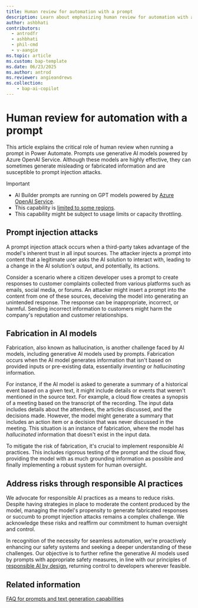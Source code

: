 ```yaml
---
title: Human review for automation with a prompt
description: Learn about emphasizing human review for automation with a prompt.
author: ashbhati
contributors:
  - antrodfr
  - ashbhati
  - phil-cmd
  - v-aangie
ms.topic: article
ms.custom: bap-template
ms.date: 06/23/2025
ms.author: antrod
ms.reviewer: angieandrews
ms.collection: 
    - bap-ai-copilot
---
```


# Human review for automation with a prompt

This article explains the critical role of human review when running a prompt in Power Automate. Prompts use generative AI models powered by Azure OpenAI Service. Although these models are highly effective, they can sometimes generate misleading or fabricated information and are susceptible to prompt injection attacks.

> [!IMPORTANT]
>
> - AI Builder prompts are running on GPT models powered by [Azure OpenAI Service](/azure/ai-services/openai/whats-new).
> - This capability is [limited to some regions](availability-region.md#prompts).
> - This capability might be subject to usage limits or capacity throttling.

## Prompt injection attacks

A prompt injection attack occurs when a third-party takes advantage of the model's inherent trust in all input sources. The attacker injects a prompt into content that a legitimate user asks the AI solution to interact with, leading to a change in the AI solution's output, and potentially, its actions.

Consider a scenario where a citizen developer uses a prompt to create responses to customer complaints collected from various platforms such as emails, social media, or forums. An attacker might insert a prompt into the content from one of these sources, deceiving the model into generating an unintended response. The response can be inappropriate, incorrect, or harmful. Sending incorrect information to customers might harm the company's reputation and customer relationships.  

## Fabrication in AI models

Fabrication, also known as hallucination, is another challenge faced by AI models, including generative AI models used by prompts. Fabrication occurs when the AI model generates information that isn't based on provided inputs or pre-existing data, essentially *inventing* or *hallucinating* information.

For instance, if the AI model is asked to generate a summary of a historical event based on a given text, it might include details or events that weren't mentioned in the source text. For example, a cloud flow creates a synopsis of a meeting based on the transcript of the recording. The input data includes details about the attendees, the articles discussed, and the decisions made. However, the model might generate a summary that includes an action item or a decision that was never discussed in the meeting. This situation is an instance of fabrication, where the model has *hallucinated* information that doesn't exist in the input data.

To mitigate the risk of fabrication, it's crucial to implement responsible AI practices. This includes rigorous testing of the prompt and the cloud flow, providing the model with as much grounding information as possible and finally implementing a robust system for human oversight.

## Address risks through responsible AI practices

We advocate for responsible AI practices as a means to reduce risks. Despite having strategies in place to moderate the content produced by the model, managing the model's propensity to generate fabricated responses or succumb to prompt injection attacks remains a complex challenge. We acknowledge these risks and reaffirm our commitment to human oversight and control.

In recognition of the necessity for seamless automation, we're proactively enhancing our safety systems and seeking a deeper understanding of these challenges.
Our objective is to further refine the generative AI models used by prompts with appropriate safety measures, in line with our principles of [responsible AI by design](https://blogs.microsoft.com/on-the-issues/2023/02/02/responsible-ai-chatgpt-artificial-intelligence/), returning control to developers wherever feasible.

## Related information

[FAQ for prompts and text generation capabilities](faqs-text-generation.md)
